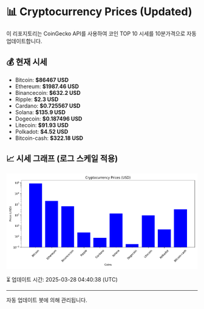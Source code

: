 
# 📊 Cryptocurrency Prices (Updated)

이 리포지토리는 CoinGecko API를 사용하여 코인 TOP 10 시세를 10분가격으로 자동 업데이트합니다.

## 💰 현재 시세
- Bitcoin: **$86467 USD**
- Ethereum: **$1987.46 USD**
- Binancecoin: **$632.2 USD**
- Ripple: **$2.3 USD**
- Cardano: **$0.725567 USD**
- Solana: **$135.9 USD**
- Dogecoin: **$0.187496 USD**
- Litecoin: **$91.93 USD**
- Polkadot: **$4.52 USD**
- Bitcoin-cash: **$322.18 USD**

## 📈 시세 그래프 (로그 스케일 적용)
![Crypto Prices](crypto_prices.png)

⏳ 업데이트 시간: 2025-03-28 04:40:38 (UTC)

---
자동 업데이트 봇에 의해 관리됩니다.
